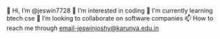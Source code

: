 👋 Hi, I’m @jeswin7728
👀 I’m interested in coding
🌱 I’m currently learning btech cse
💞️ I’m looking to collaborate on software companies
📫 How to reach me through email-jeswinjoshy@karunya.edu.in
